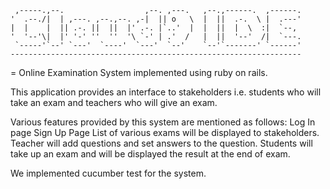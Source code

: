
     ,-----.,--.                  ,--. ,---.   ,--.,------.  ,------.
    '  .--./|  | ,---. ,--.,--. ,-|  || o   \  |  ||  .-.  \ |  .---'
    |  |    |  || .-. ||  ||  |' .-. |`..'  |  |  ||  |  \  :|  `--, 
    '  '--'\|  |' '-' ''  ''  '\ `-' | .'  /   |  ||  '--'  /|  `---.
     `-----'`--' `---'  `----'  `---'  `--'    `--'`-------' `------'
    ----------------------------------------------------------------- 



=
 Online Examination System implemented using ruby on rails.
  		  
 This application provides an interface to stakeholders i.e. students who will take an exam and teachers who will give an exam.
	
  		  
 Various features provided by this system are mentioned as follows:
  Log In page
  Sign Up Page
  List of various exams will be displayed to stakeholders.
  Teacher will add questions and set answers to the question.
  Students will take up an exam and will be displayed the result at the end of exam.
  		  
We implemented cucumber test for the system.
